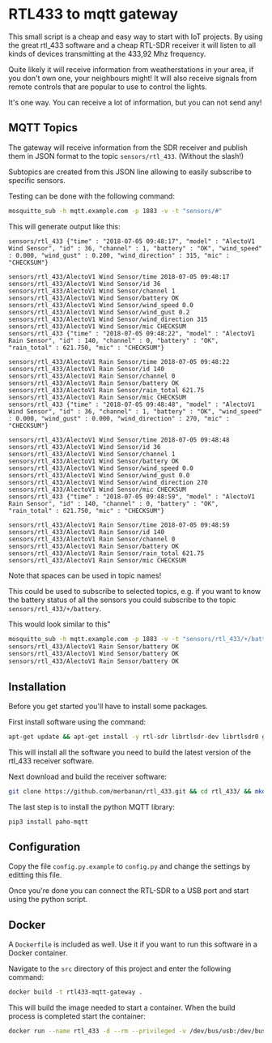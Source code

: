 # RTL433 to mqtt gateway

This small script is a cheap and easy way to start with IoT projects.
By using the great rtl_433 software and a cheap RTL-SDR receiver it will listen to all kinds of devices transmitting at the 433,92 Mhz frequency.

Quite likely it will receive information from weatherstations in your area,
if you don't own one, your neighbours might!
It will also receive signals from remote controls that are popular to use to
control the lights.

It's one way. You can receive a lot of information, but you can not send any!

## MQTT Topics
The gateway will receive information from the SDR receiver and publish them in JSON format to the topic `sensors/rtl_433`. (Without the slash!)

Subtopics are created from this JSON line allowing to easily subscribe to specific sensors.

Testing can be done with the following command:
```bash
mosquitto_sub -h mqtt.example.com -p 1883 -v -t "sensors/#"
```

This will generate output like this:

```
sensors/rtl_433 {"time" : "2018-07-05 09:48:17", "model" : "AlectoV1 Wind Sensor", "id" : 36, "channel" : 1, "battery" : "OK", "wind_speed" : 0.000, "wind_gust" : 0.200, "wind_direction" : 315, "mic" : "CHECKSUM"}

sensors/rtl_433/AlectoV1 Wind Sensor/time 2018-07-05 09:48:17
sensors/rtl_433/AlectoV1 Wind Sensor/id 36
sensors/rtl_433/AlectoV1 Wind Sensor/channel 1
sensors/rtl_433/AlectoV1 Wind Sensor/battery OK
sensors/rtl_433/AlectoV1 Wind Sensor/wind_speed 0.0
sensors/rtl_433/AlectoV1 Wind Sensor/wind_gust 0.2
sensors/rtl_433/AlectoV1 Wind Sensor/wind_direction 315
sensors/rtl_433/AlectoV1 Wind Sensor/mic CHECKSUM
sensors/rtl_433 {"time" : "2018-07-05 09:48:22", "model" : "AlectoV1 Rain Sensor", "id" : 140, "channel" : 0, "battery" : "OK", "rain_total" : 621.750, "mic" : "CHECKSUM"}

sensors/rtl_433/AlectoV1 Rain Sensor/time 2018-07-05 09:48:22
sensors/rtl_433/AlectoV1 Rain Sensor/id 140
sensors/rtl_433/AlectoV1 Rain Sensor/channel 0
sensors/rtl_433/AlectoV1 Rain Sensor/battery OK
sensors/rtl_433/AlectoV1 Rain Sensor/rain_total 621.75
sensors/rtl_433/AlectoV1 Rain Sensor/mic CHECKSUM
sensors/rtl_433 {"time" : "2018-07-05 09:48:48", "model" : "AlectoV1 Wind Sensor", "id" : 36, "channel" : 1, "battery" : "OK", "wind_speed" : 0.000, "wind_gust" : 0.000, "wind_direction" : 270, "mic" : "CHECKSUM"}

sensors/rtl_433/AlectoV1 Wind Sensor/time 2018-07-05 09:48:48
sensors/rtl_433/AlectoV1 Wind Sensor/id 36
sensors/rtl_433/AlectoV1 Wind Sensor/channel 1
sensors/rtl_433/AlectoV1 Wind Sensor/battery OK
sensors/rtl_433/AlectoV1 Wind Sensor/wind_speed 0.0
sensors/rtl_433/AlectoV1 Wind Sensor/wind_gust 0.0
sensors/rtl_433/AlectoV1 Wind Sensor/wind_direction 270
sensors/rtl_433/AlectoV1 Wind Sensor/mic CHECKSUM
sensors/rtl_433 {"time" : "2018-07-05 09:48:59", "model" : "AlectoV1 Rain Sensor", "id" : 140, "channel" : 0, "battery" : "OK", "rain_total" : 621.750, "mic" : "CHECKSUM"}

sensors/rtl_433/AlectoV1 Rain Sensor/time 2018-07-05 09:48:59
sensors/rtl_433/AlectoV1 Rain Sensor/id 140
sensors/rtl_433/AlectoV1 Rain Sensor/channel 0
sensors/rtl_433/AlectoV1 Rain Sensor/battery OK
sensors/rtl_433/AlectoV1 Rain Sensor/rain_total 621.75
sensors/rtl_433/AlectoV1 Rain Sensor/mic CHECKSUM
```

Note that spaces can be used in topic names!

This could be used to subscribe to selected topics, e.g. if you want to know the battery status of all the sensors you could subscribe to the topic `sensors/rtl_433/+/battery`.

This would look similar to this"

```bash
mosquitto_sub -h mqtt.example.com -p 1883 -v -t "sensors/rtl_433/+/battery"
sensors/rtl_433/AlectoV1 Rain Sensor/battery OK
sensors/rtl_433/AlectoV1 Wind Sensor/battery OK
sensors/rtl_433/AlectoV1 Rain Sensor/battery OK
```


## Installation
Before you get started you'll have to install some packages.

First install software using the command:

``` bash
apt-get update && apt-get install -y rtl-sdr librtlsdr-dev librtlsdr0 git automake libtool cmake
```

This will install all the software you need to build the latest version of the rtl_433 receiver
software.

Next download and build the receiver software:

```bash
git clone https://github.com/merbanan/rtl_433.git && cd rtl_433/ && mkdir build && cd build && cmake ../ && make && make install
```
The last step is to install the python MQTT library:

```bash
pip3 install paho-mqtt
```

## Configuration
Copy the file `config.py.example` to `config.py` and change the settings by editting this file.

Once you're done you can connect the RTL-SDR to a USB port and start using the
python script.

## Docker
A `Dockerfile` is included as well. Use it if you want to run this software in a Docker container.

Navigate to the `src` directory of this project and enter the following command:

```bash
docker build -t rtl433-mqtt-gateway .
```

This will build the image needed to start a container. When the build process is completed start the container:

```bash
docker run --name rtl_433 -d --rm --privileged -v /dev/bus/usb:/dev/bus/usb  rtl433-mqtt-gateway
```
